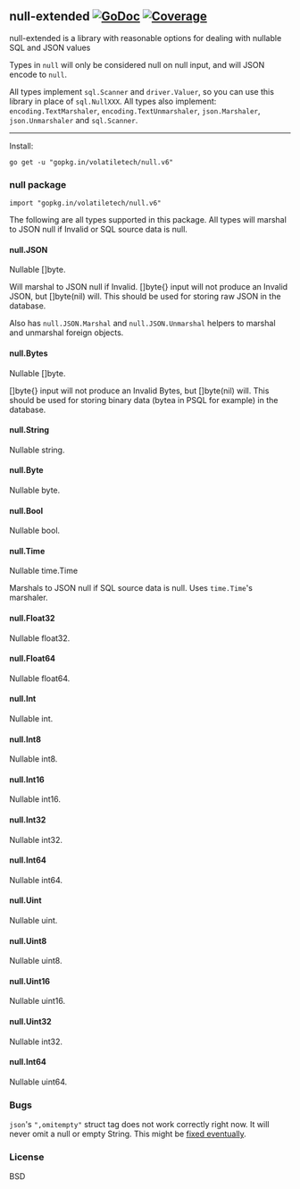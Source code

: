 ## null-extended [![GoDoc](https://godoc.org/github.com/volatiletech/null?status.svg)](https://godoc.org/github.com/volatiletech/null) [![Coverage](http://gocover.io/_badge/github.com/volatiletech/null)](http://gocover.io/github.com/volatiletech/null)

null-extended is a library with reasonable options for dealing with nullable SQL and JSON values

Types in `null` will only be considered null on null input, and will JSON encode to `null`.

All types implement `sql.Scanner` and `driver.Valuer`, so you can use this library in place of `sql.NullXXX`. All types also implement: `encoding.TextMarshaler`, `encoding.TextUnmarshaler`, `json.Marshaler`, `json.Unmarshaler` and `sql.Scanner`.

---

Install:

`go get -u "gopkg.in/volatiletech/null.v6"`

### null package

`import "gopkg.in/volatiletech/null.v6"`

The following are all types supported in this package. All types will marshal to JSON null if Invalid or SQL source data is null.

#### null.JSON
Nullable []byte.

Will marshal to JSON null if Invalid. []byte{} input will not produce an Invalid JSON, but []byte(nil) will. This should be used for storing raw JSON in the database.

Also has `null.JSON.Marshal` and `null.JSON.Unmarshal` helpers to marshal and unmarshal foreign objects.

#### null.Bytes
Nullable []byte.

[]byte{} input will not produce an Invalid Bytes, but []byte(nil) will. This should be used for storing binary data (bytea in PSQL for example) in the database.

#### null.String
Nullable string.

#### null.Byte
Nullable byte.

#### null.Bool
Nullable bool.

#### null.Time
Nullable time.Time

Marshals to JSON null if SQL source data is null. Uses `time.Time`'s marshaler.

#### null.Float32
Nullable float32.

#### null.Float64
Nullable float64.

#### null.Int
Nullable int.

#### null.Int8
Nullable int8.

#### null.Int16
Nullable int16.

#### null.Int32
Nullable int32.

#### null.Int64
Nullable int64.

#### null.Uint
Nullable uint.

#### null.Uint8
Nullable uint8.

#### null.Uint16
Nullable uint16.

#### null.Uint32
Nullable int32.

#### null.Int64
Nullable uint64.

### Bugs
`json`'s `",omitempty"` struct tag does not work correctly right now. It will never omit a null or empty String. This might be [fixed eventually](https://github.com/golang/go/issues/4357).

### License
BSD
